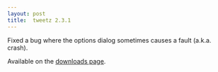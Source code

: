 ```yaml
---
layout: post
title:  tweetz 2.3.1
---
```

Fixed a bug where the options dialog sometimes causes a fault (a.k.a. crash).

Available on the [downloads page](/downloads).
